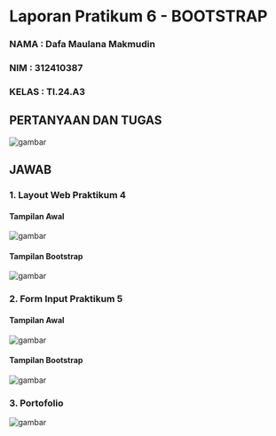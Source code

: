 # Laporan Pratikum 6 - BOOTSTRAP
### NAMA : Dafa Maulana Makmudin
### NIM : 312410387
### KELAS : TI.24.A3

## PERTANYAAN DAN TUGAS

![gambar]()

## JAWAB

### 1.  Layout Web Praktikum 4

#### Tampilan Awal
![gambar]()

#### Tampilan Bootstrap
![gambar]()


### 2.  Form Input Praktikum 5

#### Tampilan Awal
![gambar]()

#### Tampilan Bootstrap
![gambar]()


### 3.  Portofolio
![gambar]()


